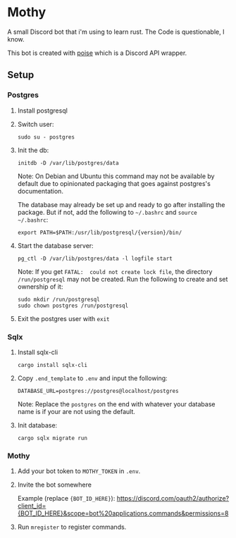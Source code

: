 # Mothy

A small Discord bot that i'm using to learn rust. The Code is questionable, I know.

This bot is created with [poise](https://github.com/serenity-rs/poise/) which is a Discord API wrapper.

## Setup

### Postgres

1. Install postgresql

2. Switch user:

    ```
    sudo su - postgres
    ```

3. Init the db:

    ```
    initdb -D /var/lib/postgres/data
    ```

    Note: On Debian and Ubuntu this command may not be available by default due to opinionated packaging that goes against postgres's documentation.

    The database may already be set up and ready to go after installing the package. But if not, add the following to `~/.bashrc` and `source ~/.bashrc`:

    ```
    export PATH=$PATH:/usr/lib/postgresql/{version}/bin/
    ```

4. Start the database server:

    ```
    pg_ctl -D /var/lib/postgres/data -l logfile start
    ```

    Note: If you get `FATAL:  could not create lock file`, the directory `/run/postgresql` may not be created. Run the following to create and set ownership of it:

    ```
    sudo mkdir /run/postgresql
    sudo chown postgres /run/postgresql
    ```

5. Exit the postgres user with `exit`

### Sqlx

1. Install sqlx-cli

    ```
    cargo install sqlx-cli
    ```

2. Copy `.end_template` to `.env` and input the following:

    ```
    DATABASE_URL=postgres://postgres@localhost/postgres
    ```

    Note: Replace the `postgres` on the end with whatever your database name is if your are not using the default.

3. Init database:

    ```
    cargo sqlx migrate run
    ```

### Mothy

1. Add your bot token to `MOTHY_TOKEN` in `.env`.

2. Invite the bot somewhere

    Example (replace `{BOT_ID_HERE}`): https://discord.com/oauth2/authorize?client_id={BOT_ID_HERE}&scope=bot%20applications.commands&permissions=8

3. Run `mregister` to register commands.
